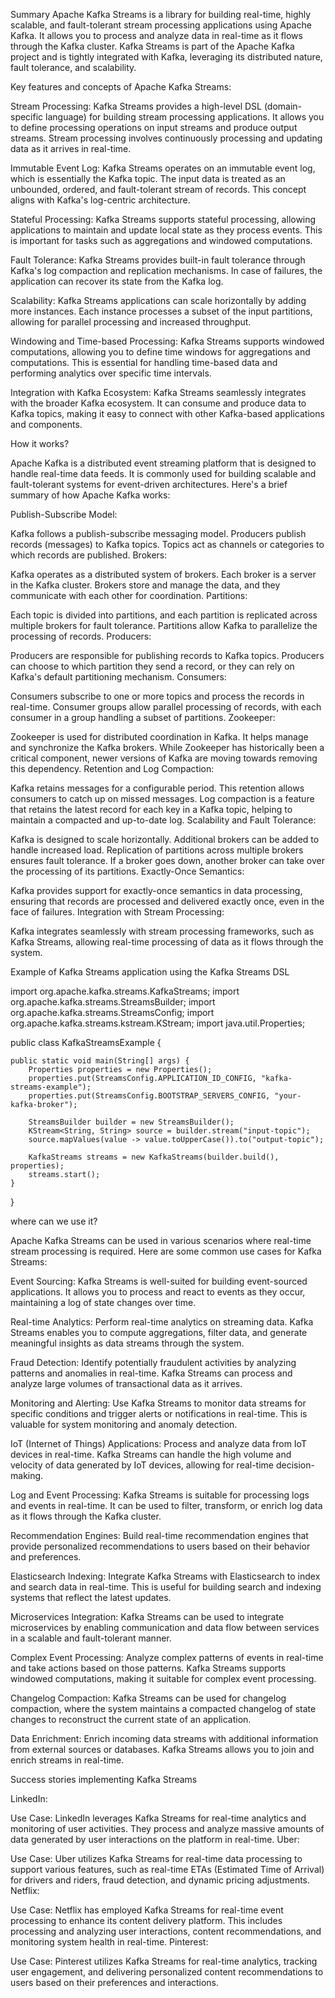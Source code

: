 
Summary
Apache Kafka Streams is a library for building real-time, highly scalable, and fault-tolerant stream processing applications using Apache Kafka. It allows you to process and analyze data in real-time as it flows through the Kafka cluster. Kafka Streams is part of the Apache Kafka project and is tightly integrated with Kafka, leveraging its distributed nature, fault tolerance, and scalability.


Key features and concepts of Apache Kafka Streams:

Stream Processing:
Kafka Streams provides a high-level DSL (domain-specific language) for building stream processing applications. It allows you to define processing operations on input streams and produce output streams. Stream processing involves continuously processing and updating data as it arrives in real-time.

Immutable Event Log:
Kafka Streams operates on an immutable event log, which is essentially the Kafka topic. The input data is treated as an unbounded, ordered, and fault-tolerant stream of records. This concept aligns with Kafka's log-centric architecture.

Stateful Processing:
Kafka Streams supports stateful processing, allowing applications to maintain and update local state as they process events. This is important for tasks such as aggregations and windowed computations.

Fault Tolerance:
Kafka Streams provides built-in fault tolerance through Kafka's log compaction and replication mechanisms. In case of failures, the application can recover its state from the Kafka log.

Scalability:
Kafka Streams applications can scale horizontally by adding more instances. Each instance processes a subset of the input partitions, allowing for parallel processing and increased throughput.

Windowing and Time-based Processing:
Kafka Streams supports windowed computations, allowing you to define time windows for aggregations and computations. This is essential for handling time-based data and performing analytics over specific time intervals.

Integration with Kafka Ecosystem:
Kafka Streams seamlessly integrates with the broader Kafka ecosystem. It can consume and produce data to Kafka topics, making it easy to connect with other Kafka-based applications and components.

How it works?

Apache Kafka is a distributed event streaming platform that is designed to handle real-time data feeds. It is commonly used for building scalable and fault-tolerant systems for event-driven architectures. Here's a brief summary of how Apache Kafka works:

Publish-Subscribe Model:

Kafka follows a publish-subscribe messaging model. Producers publish records (messages) to Kafka topics.
Topics act as channels or categories to which records are published.
Brokers:

Kafka operates as a distributed system of brokers. Each broker is a server in the Kafka cluster.
Brokers store and manage the data, and they communicate with each other for coordination.
Partitions:

Each topic is divided into partitions, and each partition is replicated across multiple brokers for fault tolerance.
Partitions allow Kafka to parallelize the processing of records.
Producers:

Producers are responsible for publishing records to Kafka topics.
Producers can choose to which partition they send a record, or they can rely on Kafka's default partitioning mechanism.
Consumers:

Consumers subscribe to one or more topics and process the records in real-time.
Consumer groups allow parallel processing of records, with each consumer in a group handling a subset of partitions.
Zookeeper:

Zookeeper is used for distributed coordination in Kafka. It helps manage and synchronize the Kafka brokers.
While Zookeeper has historically been a critical component, newer versions of Kafka are moving towards removing this dependency.
Retention and Log Compaction:

Kafka retains messages for a configurable period. This retention allows consumers to catch up on missed messages.
Log compaction is a feature that retains the latest record for each key in a Kafka topic, helping to maintain a compacted and up-to-date log.
Scalability and Fault Tolerance:

Kafka is designed to scale horizontally. Additional brokers can be added to handle increased load.
Replication of partitions across multiple brokers ensures fault tolerance. If a broker goes down, another broker can take over the processing of its partitions.
Exactly-Once Semantics:

Kafka provides support for exactly-once semantics in data processing, ensuring that records are processed and delivered exactly once, even in the face of failures.
Integration with Stream Processing:

Kafka integrates seamlessly with stream processing frameworks, such as Kafka Streams, allowing real-time processing of data as it flows through the system.


Example of Kafka Streams application using the Kafka Streams DSL

import org.apache.kafka.streams.KafkaStreams;
import org.apache.kafka.streams.StreamsBuilder;
import org.apache.kafka.streams.StreamsConfig;
import org.apache.kafka.streams.kstream.KStream;
import java.util.Properties;

public class KafkaStreamsExample {

    public static void main(String[] args) {
        Properties properties = new Properties();
        properties.put(StreamsConfig.APPLICATION_ID_CONFIG, "kafka-streams-example");
        properties.put(StreamsConfig.BOOTSTRAP_SERVERS_CONFIG, "your-kafka-broker");

        StreamsBuilder builder = new StreamsBuilder();
        KStream<String, String> source = builder.stream("input-topic");
        source.mapValues(value -> value.toUpperCase()).to("output-topic");

        KafkaStreams streams = new KafkaStreams(builder.build(), properties);
        streams.start();
    }
}


where can we use it?

Apache Kafka Streams can be used in various scenarios where real-time stream processing is required. Here are some common use cases for Kafka Streams:

Event Sourcing:
Kafka Streams is well-suited for building event-sourced applications. It allows you to process and react to events as they occur, maintaining a log of state changes over time.

Real-time Analytics:
Perform real-time analytics on streaming data. Kafka Streams enables you to compute aggregations, filter data, and generate meaningful insights as data streams through the system.

Fraud Detection:
Identify potentially fraudulent activities by analyzing patterns and anomalies in real-time. Kafka Streams can process and analyze large volumes of transactional data as it arrives.

Monitoring and Alerting:
Use Kafka Streams to monitor data streams for specific conditions and trigger alerts or notifications in real-time. This is valuable for system monitoring and anomaly detection.

IoT (Internet of Things) Applications:
Process and analyze data from IoT devices in real-time. Kafka Streams can handle the high volume and velocity of data generated by IoT devices, allowing for real-time decision-making.

Log and Event Processing:
Kafka Streams is suitable for processing logs and events in real-time. It can be used to filter, transform, or enrich log data as it flows through the Kafka cluster.

Recommendation Engines:
Build real-time recommendation engines that provide personalized recommendations to users based on their behavior and preferences.

Elasticsearch Indexing:
Integrate Kafka Streams with Elasticsearch to index and search data in real-time. This is useful for building search and indexing systems that reflect the latest updates.

Microservices Integration:
Kafka Streams can be used to integrate microservices by enabling communication and data flow between services in a scalable and fault-tolerant manner.

Complex Event Processing:
Analyze complex patterns of events in real-time and take actions based on those patterns. Kafka Streams supports windowed computations, making it suitable for complex event processing.

Changelog Compaction:
Kafka Streams can be used for changelog compaction, where the system maintains a compacted changelog of state changes to reconstruct the current state of an application.

Data Enrichment:
Enrich incoming data streams with additional information from external sources or databases. Kafka Streams allows you to join and enrich streams in real-time.

Success stories implementing Kafka Streams

LinkedIn:

Use Case: LinkedIn leverages Kafka Streams for real-time analytics and monitoring of user activities. They process and analyze massive amounts of data generated by user interactions on the platform in real-time.
Uber:

Use Case: Uber utilizes Kafka Streams for real-time data processing to support various features, such as real-time ETAs (Estimated Time of Arrival) for drivers and riders, fraud detection, and dynamic pricing adjustments.
Netflix:

Use Case: Netflix has employed Kafka Streams for real-time event processing to enhance its content delivery platform. This includes processing and analyzing user interactions, content recommendations, and monitoring system health in real-time.
Pinterest:

Use Case: Pinterest utilizes Kafka Streams for real-time analytics, tracking user engagement, and delivering personalized content recommendations to users based on their preferences and interactions.
